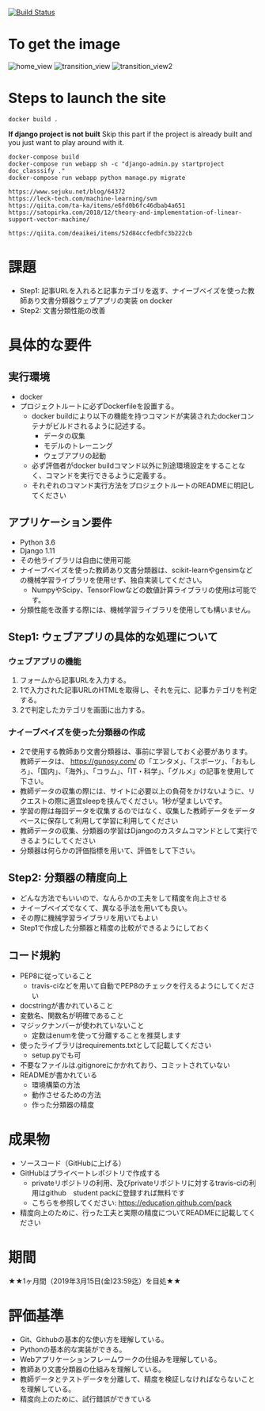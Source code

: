 [![Build Status](https://travis-ci.com/watakandhi/gunosy_coding_task.svg?token=UPeNZfpEiF2sCZduAo4d&branch=master)](https://travis-ci.com/watakandhi/gunosy_coding_task)

# To get the image
![home_view](images/home_view.png)
![transition_view](images/transition_view.png)
![transition_view2](images/transition_view2.png)

# Steps to launch the site
```
docker build .
```

**If django project is not built**
Skip this part if the project is already built and you just want to play around with it.
```
docker-compose build 
docker-compose run webapp sh -c "django-admin.py startproject doc_classsify ."
docker-compose run webapp python manage.py migrate
```

```SupportVectorMachine
https://www.sejuku.net/blog/64372
https://leck-tech.com/machine-learning/svm
https://qiita.com/ta-ka/items/e6fd0b6fc46dbab4a651
https://satopirka.com/2018/12/theory-and-implementation-of-linear-support-vector-machine/
```
```RandomForest
https://qiita.com/deaikei/items/52d84ccfedbfc3b222cb
```

# 課題
- Step1: 記事URLを入れると記事カテゴリを返す、ナイーブベイズを使った教師あり文書分類器ウェブアプリの実装 on docker
- Step2: 文書分類性能の改善

# 具体的な要件
## 実行環境
- docker
- プロジェクトルートに必ずDockerfileを設置する。
    - docker buildにより以下の機能を持つコマンドが実装されたdockerコンテナがビルドされるように記述する。
        - データの収集
        - モデルのトレーニング
        - ウェブアプリの起動
    - 必ず評価者がdocker buildコマンド以外に別途環境設定をすることなく、コマンドを実行できるように定義する。
    - それぞれのコマンド実行方法をプロジェクトルートのREADMEに明記してください

## アプリケーション要件
- Python 3.6
- Django 1.11
- その他ライブラリは自由に使用可能
- ナイーブベイズを使った教師あり文書分類器は、scikit-learnやgensimなどの機械学習ライブラリを使用せず、独自実装してください。
    - NumpyやScipy、TensorFlowなどの数値計算ライブラリの使用は可能です。
- 分類性能を改善する際には、機械学習ライブラリを使用しても構いません。

## Step1: ウェブアプリの具体的な処理について
### ウェブアプリの機能

1. フォームから記事URLを入力する。
2. 1で入力された記事URLのHTMLを取得し、それを元に、記事カテゴリを判定する。
3. 2で判定したカテゴリを画面に出力する。

### ナイーブベイズを使った分類器の作成
- 2で使用する教師あり文書分類器は、事前に学習しておく必要があります。教師データは、 https://gunosy.com/ の「エンタメ」、「スポーツ」、「おもしろ」、「国内」、「海外」、「コラム」、「IT・科学」、「グルメ」の記事を使用して下さい。
- 教師データの収集の際には、サイトに必要以上の負荷をかけないように、リクエストの際に適宜sleepを挟んでください。1秒が望ましいです。
- 学習の際は毎回データを収集するのではなく、収集した教師データをデータベースに保存して利用して学習に利用してください
- 教師データの収集、分類器の学習はDjangoのカスタムコマンドとして実行できるようにしてください
- 分類器は何らかの評価指標を用いて、評価をして下さい。

## Step2: 分類器の精度向上
- どんな方法でもいいので、なんらかの工夫をして精度を向上させる
- ナイーブベイズでなくて、異なる手法を用いても良い。
- その際に機械学習ライブラリを用いてもよい
- Step1で作成した分類器と精度の比較ができるようにしておく

## コード規約
- PEP8に従っていること
    - travis-ciなどを用いて自動でPEP8のチェックを行えるようにしてください
- docstringが書かれていること
- 変数名、関数名が明確であること
- マジックナンバーが使われていないこと
    - 定数はenumを使って分離することを推奨します
- 使ったライブラリはrequirements.txtとして記載してください
    - setup.pyでも可
- 不要なファイルは.gitignoreにかかれており、コミットされていない
- READMEが書かれている
    - 環境構築の方法
    - 動作させるための方法
    - 作った分類器の精度

# 成果物
- ソースコード（GitHubに上げる）
- GitHubはプライベートレポジトリで作成する
    - privateリポジトリの利用、及びprivateリポジトリに対するtravis-ciの利用はgithub　student packに登録すれば無料です
    - こちらを参照してください: https://education.github.com/pack
- 精度向上のために、行った工夫と実際の精度についてREADMEに記載してください

# 期間
★★1ヶ月間（2019年3月15日(金)23:59迄）を目処★★ 

# 評価基準
- Git、Githubの基本的な使い方を理解している。
- Pythonの基本的な実装ができる。
- Webアプリケーションフレームワークの仕組みを理解している。
- 教師あり文書分類器の仕組みを理解している。
- 教師データとテストデータを分離して、精度を検証しなければならないことを理解している。
- 精度向上のために、試行錯誤ができている

